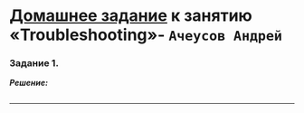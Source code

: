 # [Домашнее задание](https://github.com/netology-code/kuber-homeworks/blob/main/3.5/3.5.md) к занятию «Troubleshooting»- `Ачеусов Андрей`


### Задание 1. 

***Решение:***  


```bash

```

---
